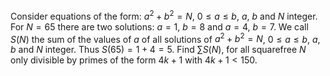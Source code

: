 Consider equations of the form: $a^2 + b^2 = N$, $0 \le a \le b$, $a$, $b$ and $N$ integer.
For $N=65$ there are two solutions:
$a=1$, $b=8$ and $a=4$, $b=7$.
We call $S(N)$ the sum of the values of $a$ of all solutions of $a^2 + b^2 = N$, $0 \le a \le b$, $a$, $b$ and $N$ integer.
Thus $S(65) = 1 + 4 = 5$.
Find $\sum S(N)$, for all squarefree $N$ only divisible by primes of the form $4k+1$ with $4k+1 \lt 150$.